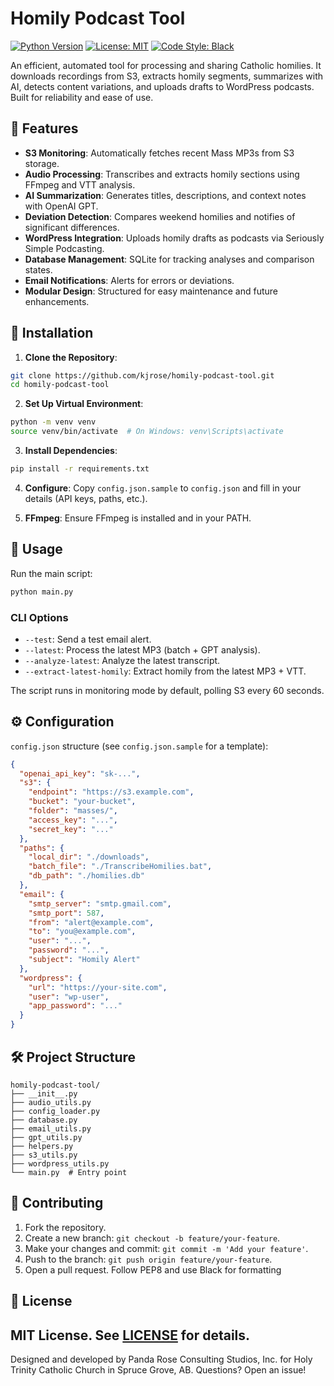 # Homily Podcast Tool

[![Python Version](https://img.shields.io/badge/python-3.12-blue.svg)](https://www.python.org/downloads/release/python-3120/)
[![License: MIT](https://img.shields.io/badge/License-MIT-yellow.svg)](https://opensource.org/licenses/MIT)
[![Code Style: Black](https://img.shields.io/badge/code%20style-black-000000.svg)](https://github.com/psf/black)

An efficient, automated tool for processing and sharing Catholic homilies. It downloads recordings from S3, extracts homily segments, summarizes with AI, detects content variations, and uploads drafts to WordPress podcasts. Built for reliability and ease of use.

## 🌟 Features

- **S3 Monitoring**: Automatically fetches recent Mass MP3s from S3 storage.
- **Audio Processing**: Transcribes and extracts homily sections using FFmpeg and VTT analysis.
- **AI Summarization**: Generates titles, descriptions, and context notes with OpenAI GPT.
- **Deviation Detection**: Compares weekend homilies and notifies of significant differences.
- **WordPress Integration**: Uploads homily drafts as podcasts via Seriously Simple Podcasting.
- **Database Management**: SQLite for tracking analyses and comparison states.
- **Email Notifications**: Alerts for errors or deviations.
- **Modular Design**: Structured for easy maintenance and future enhancements.

## 🚀 Installation

1. **Clone the Repository**:
````bash
git clone https://github.com/kjrose/homily-podcast-tool.git
cd homily-podcast-tool
````

2. **Set Up Virtual Environment**:
````bash
python -m venv venv
source venv/bin/activate  # On Windows: venv\Scripts\activate
````
3. **Install Dependencies**:
````bash
pip install -r requirements.txt
````

4. **Configure**:
Copy `config.json.sample` to `config.json` and fill in your details (API keys, paths, etc.).

5. **FFmpeg**: Ensure FFmpeg is installed and in your PATH.

## 📖 Usage

Run the main script:
````bash
python main.py
````   

### CLI Options
- `--test`: Send a test email alert.
- `--latest`: Process the latest MP3 (batch + GPT analysis).
- `--analyze-latest`: Analyze the latest transcript.
- `--extract-latest-homily`: Extract homily from the latest MP3 + VTT.

The script runs in monitoring mode by default, polling S3 every 60 seconds.

## ⚙️ Configuration

`config.json` structure (see `config.json.sample` for a template):
```json
{
  "openai_api_key": "sk-...",
  "s3": {
    "endpoint": "https://s3.example.com",
    "bucket": "your-bucket",
    "folder": "masses/",
    "access_key": "...",
    "secret_key": "..."
  },
  "paths": {
    "local_dir": "./downloads",
    "batch_file": "./TranscribeHomilies.bat",
    "db_path": "./homilies.db"
  },
  "email": {
    "smtp_server": "smtp.gmail.com",
    "smtp_port": 587,
    "from": "alert@example.com",
    "to": "you@example.com",
    "user": "...",
    "password": "...",
    "subject": "Homily Alert"
  },
  "wordpress": {
    "url": "https://your-site.com",
    "user": "wp-user",
    "app_password": "..."
  }
}
```

## 🛠️ Project Structure
````
homily-podcast-tool/
├── __init__.py
├── audio_utils.py
├── config_loader.py
├── database.py
├── email_utils.py
├── gpt_utils.py
├── helpers.py
├── s3_utils.py
├── wordpress_utils.py
└── main.py  # Entry point
````

## 🤝 Contributing
1. Fork the repository.
2. Create a new branch: `git checkout -b feature/your-feature`.
3. Make your changes and commit: `git commit -m 'Add your feature'`.
4. Push to the branch: `git push origin feature/your-feature`.
5. Open a pull request.
Follow PEP8 and use Black for formatting

## 📄 License
MIT License. See [LICENSE](LICENSE) for details.
----
Designed and developed by Panda Rose Consulting Studios, Inc.  for Holy Trinity Catholic Church in Spruce Grove, AB. Questions? Open an issue!
